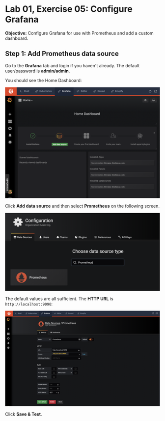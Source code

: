 # Lab 01, Exercise 05: Configure Grafana

**Objective:** Configure Grafana for use with Prometheus and add a custom dashboard.

## Step 1: Add Prometheus data source

Go to the **Grafana** tab and login if you haven't already. The default user/password is **admin/admin**.

You should see the Home Dashboard:

![Grafana home](../../images/lab01-grafana-home.png "Grafana home")

Click **Add data source** and then select **Prometheus** on the following screen.

![Add data source](../../images/lab01-grafana-add-data-source.png "Grafana add data source")

The default values are all sufficient. The **HTTP URL** is `http://localhost:9090`:

![Configure Prometheus data source in Grafana](../../images/lab01-configure-grafana.png "Configure Prometheus data source in Grafana")

Click **Save & Test**.
